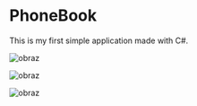 # PhoneBook

This is my first simple application made with C#.

![obraz](https://user-images.githubusercontent.com/111304236/234579429-1535563e-cb01-4184-b8fa-aaed7d8ea720.png)

![obraz](https://user-images.githubusercontent.com/111304236/234579671-219dc023-b0b8-425a-b703-0e278e2911cb.png)

![obraz](https://user-images.githubusercontent.com/111304236/234579734-0587943c-6b60-4c54-942a-ff14ddde0482.png)
